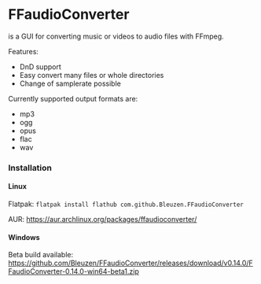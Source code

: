 # FFaudioConverter
is a GUI for converting music or videos to audio files with FFmpeg.

Features:
 - DnD support
 - Easy convert many files or whole directories
 - Change of samplerate possible

Currently supported output formats are:
 - mp3
 - ogg
 - opus
 - flac
 - wav

### Installation

#### Linux
Flatpak: `flatpak install flathub com.github.Bleuzen.FFaudioConverter`

AUR: https://aur.archlinux.org/packages/ffaudioconverter/

#### Windows
Beta build available:
https://github.com/Bleuzen/FFaudioConverter/releases/download/v0.14.0/FFaudioConverter-0.14.0-win64-beta1.zip
